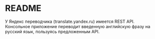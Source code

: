# README #

У Яндекс переводчика (translate.yandex.ru) имеется REST API.
Консольное приложение переводит введенную английскую фразу на русский язык, пользуясь предложенным API.